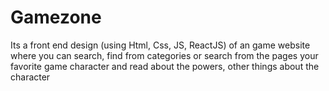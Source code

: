 # Gamezone
Its a front end design (using Html, Css, JS, ReactJS) of an game website where you can search, find from categories or search from the pages your favorite game character and read about the powers, other things about the character
